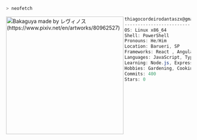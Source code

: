 ```zsh
> neofetch
```

<img align="left" src="https://i.pinimg.com/564x/2e/e0/c7/2ee0c73e291e6ea0673e4088db3aa122.jpg" alt="Bakaguya made by レヴィノス (https://www.pixiv.net/en/artworks/80962527)" width="320" /> 

```csharp
thiagocordeirodantaszx@gmail.com
-------------------------
OS: Linux x86_64
Shell: PowerShell
Pronouns: He/Him
Location: Barueri, SP
Frameworks: React , Angular
Languages: JavaScript, TypeScript, TML, CSS
Learning: Node.js, Express, PostgreSQL, MongoDB, Vue.js  
Hobbies: Gardening, Cooking, Gaming
Commits: 400
Stars: 0
```
<p align="left">
  &nbsp; &nbsp; &nbsp; &nbsp; &nbsp;
  
</p>
